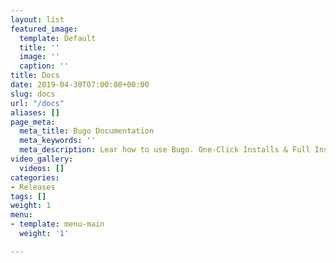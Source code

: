 ```yaml
---
layout: list
featured_image:
  template: Default
  title: ''
  image: ''
  caption: ''
title: Docs
date: 2019-04-30T07:00:00+00:00
slug: docs
url: "/docs"
aliases: []
page_meta:
  meta_title: Bugo Documentation
  meta_keywords: ''
  meta_description: Lear how to use Bugo. One-Click Installs & Full Installs.
video_gallery:
  videos: []
categories:
- Releases
tags: []
weight: 1
menu:
- template: menu-main
  weight: '1'

---
```

